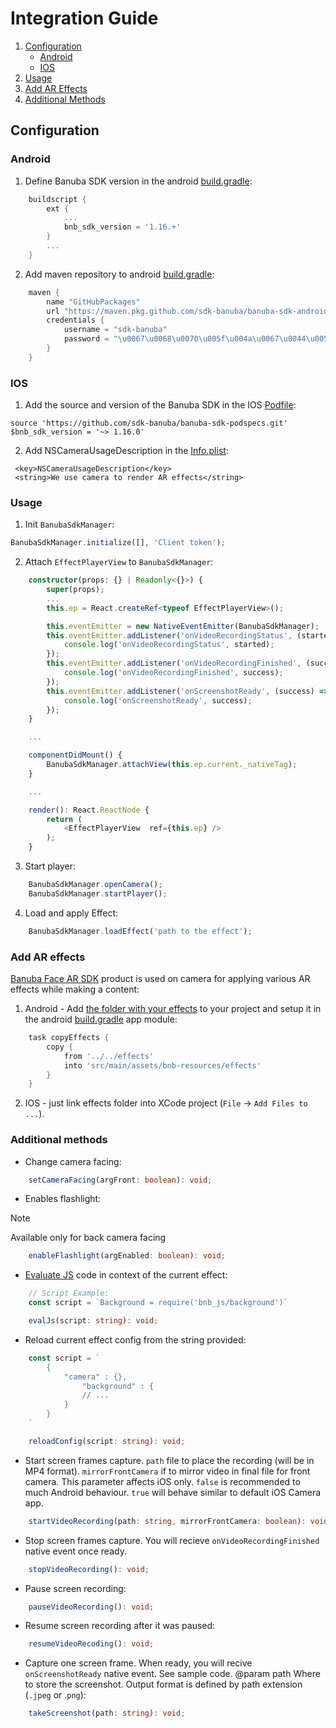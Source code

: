 # Integration Guide

1. [Configuration](#configuration)
    - [Android](#android)
    - [IOS](#ios)
2. [Usage](#usage)
3. [Add AR Effects](#add-ar-effects)
4. [Additional Methods](#additional-methods)

## Configuration

### Android

1. Define Banuba SDK version in the android [build.gradle](./example/android/build.gradle#L9):

```groovy
    buildscript {
        ext {
            ...
            bnb_sdk_version = '1.16.+'
        }
        ...
    }
```

2. Add maven repository to android [build.gradle](./example/android/build.gradle#L14):

```groovy
    maven {
        name "GitHubPackages"
        url "https://maven.pkg.github.com/sdk-banuba/banuba-sdk-android"
        credentials {
            username = "sdk-banuba"
            password = "\u0067\u0068\u0070\u005f\u004a\u0067\u0044\u0052\u0079\u0049\u0032\u006d\u0032\u004e\u0055\u0059\u006f\u0033\u0033\u006b\u0072\u0034\u0049\u0069\u0039\u0049\u006f\u006d\u0077\u0034\u0052\u0057\u0043\u0064\u0030\u0052\u0078\u006d\u0045\u0069"
        }
    }
```

### IOS

1. Add the source and version of the Banuba SDK in the IOS [Podfile](./example/ios/Podfile#L14-15):

```
source 'https://github.com/sdk-banuba/banuba-sdk-podspecs.git'
$bnb_sdk_version = '~> 1.16.0'
```

2. Add NSCameraUsageDescription in the [Info.plist](example/ios/ReactNativeExample/Info.plist#L34):

```
 <key>NSCameraUsageDescription</key>
 <string>We use camera to render AR effects</string>
```

### Usage

1. Init `BanubaSdkManager`:

```typescript
BanubaSdkManager.initialize([], 'Client token');
```

2. Attach `EffectPlayerView` to `BanubaSdkManager`:

```typescript
    constructor(props: {} | Readonly<{}>) {
        super(props);
        ...
        this.ep = React.createRef<typeof EffectPlayerView>();

        this.eventEmitter = new NativeEventEmitter(BanubaSdkManager);
        this.eventEmitter.addListener('onVideoRecordingStatus', (started) => {
            console.log('onVideoRecordingStatus', started);
        });
        this.eventEmitter.addListener('onVideoRecordingFinished', (success) => {
            console.log('onVideoRecordingFinished', success);
        });
        this.eventEmitter.addListener('onScreenshotReady', (success) => {
            console.log('onScreenshotReady', success);
        });
    }

    ...

    componentDidMount() {
        BanubaSdkManager.attachView(this.ep.current._nativeTag);
    }

    ...

    render(): React.ReactNode {
        return (
            <EffectPlayerView  ref={this.ep} />
        );
    }
```

3. Start player:

```typescript
    BanubaSdkManager.openCamera();
    BanubaSdkManager.startPlayer();
```

4. Load and apply Effect:

```typescript
    BanubaSdkManager.loadEffect('path to the effect');
```

### Add AR effects

[Banuba Face AR SDK](https://www.banuba.com/facear-sdk/face-filters) product is used on camera for applying various AR effects while making a content:

1. Android - Add [the folder with your effects](./example/effects/) to your project and setup it in the android [build.gradle](example/android/app/build.gradle#L137) app module:

```groovy
    task copyEffects {
        copy {
            from '../../effects'
            into 'src/main/assets/bnb-resources/effects'
        }
    }
```

2. IOS - just link effects folder into XCode project (`File` -> `Add Files to ...`).

### Additional methods

* Change camera facing:

```typescript
    setCameraFacing(argFront: boolean): void;
```

* Enables flashlight:

> [!NOTE]
> Available only for back camera facing

```typescript
    enableFlashlight(argEnabled: boolean): void;
```

* [Evaluate JS](https://docs.banuba.com/far-sdk/effects/makeup_deprecated/face_beauty) code in context of the current effect:

```typescript
    // Script Example:
    const script = `Background = require('bnb_js/background')`

    evalJs(script: string): void;
```

* Reload current effect config from the string provided:

```typescript
    const script = `
        {
            "camera" : {},
                "background" : {
                // ...
            }
        }
    `

    reloadConfig(script: string): void;
```

* Start screen frames capture.
`path` file to place the recording (will be in MP4 format).
`mirrorFrontCamera` if to mirror video in final file for front camera. This parameter affects iOS only. `false` is recommended to much Android behaviour. `true` will behave similar to default iOS Camera app.

```typescript
    startVideoRecording(path: string, mirrorFrontCamera: boolean): void;
```

* Stop screen frames capture. You will recieve `onVideoRecordingFinished` native event once ready.

```typescript
    stopVideoRecording(): void;
```

* Pause screen recording:

```typescript
    pauseVideoRecording(): void;
```

* Resume screen recording after it was paused:

```typescript
    resumeVideoRecoding(): void;
```

* Capture one screen frame. When ready, you will recive `onScreenshotReady` native event. See sample code. @param path Where to store the screenshot. Output format is defined by path extension (`.jpeg` or .`png`):

```typescript
    takeScreenshot(path: string): void;
```
